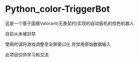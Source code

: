 # Python_color-TriggerBot

这是一个基于国服Valorant(无畏契约)实现的自动扳机的找色机器人

目前从未被封禁

使用时请将游戏调整至全屏窗口化 并禁用原始数据输入

此项目仅供学习和交流

